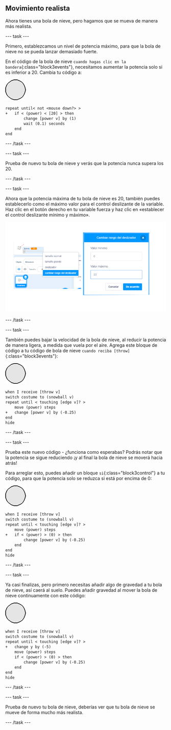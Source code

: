 ## Movimiento realista

Ahora tienes una bola de nieve, pero hagamos que se mueva de manera más realista.

--- task ---

Primero, establezcamos un nivel de potencia máximo, para que la bola de nieve no se pueda lanzar demasiado fuerte.

En el código de la bola de nieve `cuando hagas clic en la bandera`{:class="block3events"}, necesitamos aumentar la potencia solo si es inferior a 20. Cambia tu código a:

![objeto bola de nieve](images/snowball-sprite.png)

```blocks3
repeat until< not <mouse down?> >
+   if < (power) < [20] > then
        change [power v] by (1)
        wait (0.1) seconds
    end
end
```

--- /task ---

--- task ---

Prueba de nuevo tu bola de nieve y verás que la potencia nunca supera los 20.

--- /task ---

--- task ---

Ahora que la potencia máxima de tu bola de nieve es 20, también puedes establecerlo como el máximo valor para el control deslizante de la variable. Haz clic en el botón derecho en tu variable fuerza y haz clic en «establecer el control deslizante mínimo y máximo».

![mín. y máx. del rango del deslizador](images/snow-minmax.png)


--- /task ---

--- task ---

También puedes bajar la velocidad de la bola de nieve, al reducir la potencia de manera ligera, a medida que vuela por el aire. Agrega este bloque de código a tu código de bola de nieve `cuando reciba [throw]`{:class="block3events"}:

![objeto bola de nieve](images/snowball-sprite.png)

```blocks3
when I receive [throw v]
switch costume to (snowball v)
repeat until < touching [edge v]? >
    move (power) steps
+   change [power v] by (-0.25)
end
hide
```

--- /task ---


--- task ---

Prueba este nuevo código - ¿funciona como esperabas? Podrás notar que la potencia se sigue reduciendo ¡y al final la bola de nieve se moverá hacia atrás!

Para arreglar esto, puedes añadir un bloque `si`{:class="block3control"} a tu código, para que la potencia solo se reduzca si está por encima de 0:

![objeto bola de nieve](images/snowball-sprite.png)

```blocks3
when I receive [throw v]
switch costume to (snowball v)
repeat until < touching [edge v]? >
    move (power) steps
+   if < (power) > (0) > then
        change [power v] by (-0.25)
    end
end
hide
```

--- /task ---

--- task ---

Ya casi finalizas, pero primero necesitas añadir algo de gravedad a tu bola de nieve, así caerá al suelo. Puedes añadir gravedad al mover la bola de nieve continuamente con este código:

![objeto bola de nieve](images/snowball-sprite.png)

```blocks3
when I receive [throw v]
switch costume to (snowball v)
repeat until < touching [edge v]? >
+   change y by (-5)
    move (power) steps
    if < (power) > (0) > then
        change [power v] by (-0.25)
    end
end
hide
```

--- /task ---

--- task ---

Prueba de nuevo tu bola de nieve, deberías ver que tu bola de nieve se mueve de forma mucho más realista.

--- /task ---

